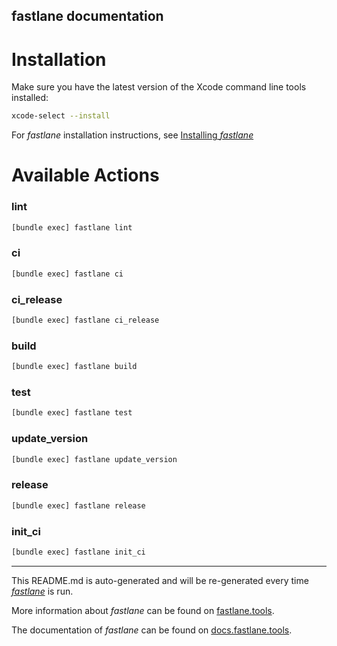 fastlane documentation
----

# Installation

Make sure you have the latest version of the Xcode command line tools installed:

```sh
xcode-select --install
```

For _fastlane_ installation instructions, see [Installing _fastlane_](https://docs.fastlane.tools/#installing-fastlane)

# Available Actions

### lint

```sh
[bundle exec] fastlane lint
```



### ci

```sh
[bundle exec] fastlane ci
```



### ci_release

```sh
[bundle exec] fastlane ci_release
```



### build

```sh
[bundle exec] fastlane build
```



### test

```sh
[bundle exec] fastlane test
```



### update_version

```sh
[bundle exec] fastlane update_version
```



### release

```sh
[bundle exec] fastlane release
```



### init_ci

```sh
[bundle exec] fastlane init_ci
```



----

This README.md is auto-generated and will be re-generated every time [_fastlane_](https://fastlane.tools) is run.

More information about _fastlane_ can be found on [fastlane.tools](https://fastlane.tools).

The documentation of _fastlane_ can be found on [docs.fastlane.tools](https://docs.fastlane.tools).
